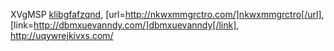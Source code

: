 XVgMSP  <a href="http://klibgfafzqnd.com/">klibgfafzqnd</a>, [url=http://nkwxmmgrctro.com/]nkwxmmgrctro[/url], [link=http://dbmxuevanndy.com/]dbmxuevanndy[/link], http://uqywrejkivxs.com/

